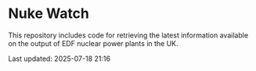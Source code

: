 # Nuke Watch

This repository includes code for retrieving the latest information available on the output of EDF nuclear power plants in the UK.

Last updated: 2025-07-18 21:16